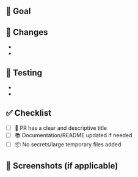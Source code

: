 ## 🎯 Goal
<!-- Describe the purpose of this PR -->

## 🔄 Changes
<!-- Describe the main changes -->
- 
- 

## 🧪 Testing
<!-- Describe how you tested the changes -->
- 
-

## ✅ Checklist
- [ ] 📝 PR has a clear and descriptive title
- [ ] 📚 Documentation/README updated if needed
- [ ] 📦 No secrets/large temporary files added

## 📸 Screenshots (if applicable)
<!-- Add screenshots if needed -->